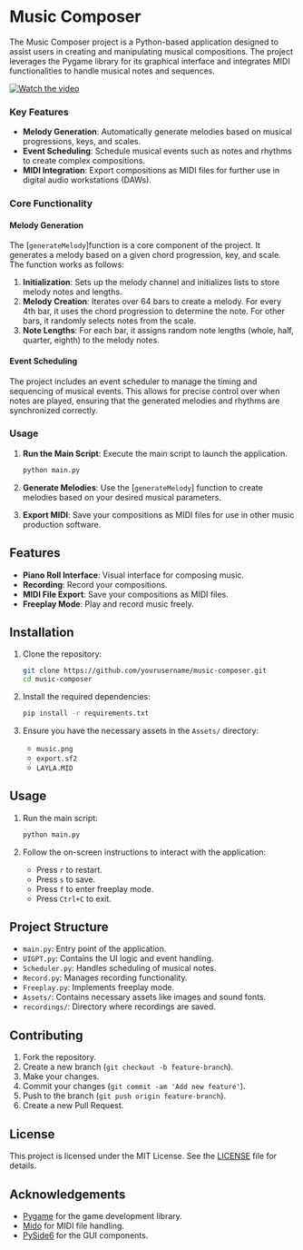 # Music Composer

The Music Composer project is a Python-based application designed to assist users in creating and manipulating musical compositions. The project leverages the Pygame library for its graphical interface and integrates MIDI functionalities to handle musical notes and sequences.

[![Watch the video](https://img.youtube.com/vi/Ue5Ymcw54Ug/hqdefault.jpg)](https://www.youtube.com/watch?v=Ue5Ymcw54Ug)

### Key Features

- **Melody Generation**: Automatically generate melodies based on musical progressions, keys, and scales.
- **Event Scheduling**: Schedule musical events such as notes and rhythms to create complex compositions.
- **MIDI Integration**: Export compositions as MIDI files for further use in digital audio workstations (DAWs).

### Core Functionality

#### Melody Generation

The [`generateMelody`]function is a core component of the project. It generates a melody based on a given chord progression, key, and scale. The function works as follows:

1. **Initialization**: Sets up the melody channel and initializes lists to store melody notes and lengths.
2. **Melody Creation**: Iterates over 64 bars to create a melody. For every 4th bar, it uses the chord progression to determine the note. For other bars, it randomly selects notes from the scale.
3. **Note Lengths**: For each bar, it assigns random note lengths (whole, half, quarter, eighth) to the melody notes.

#### Event Scheduling

The project includes an event scheduler to manage the timing and sequencing of musical events. This allows for precise control over when notes are played, ensuring that the generated melodies and rhythms are synchronized correctly.

### Usage

1. **Run the Main Script**: Execute the main script to launch the application.
    ```sh
    python main.py
    ```
2. **Generate Melodies**: Use the [`generateMelody`] function to create melodies based on your desired musical parameters.

3. **Export MIDI**: Save your compositions as MIDI files for use in other music production software.


## Features

- **Piano Roll Interface**: Visual interface for composing music.
- **Recording**: Record your compositions.
- **MIDI File Export**: Save your compositions as MIDI files.
- **Freeplay Mode**: Play and record music freely.

## Installation

1. Clone the repository:
    ```sh
    git clone https://github.com/yourusername/music-composer.git
    cd music-composer
    ```

2. Install the required dependencies:
    ```sh
    pip install -r requirements.txt
    ```

3. Ensure you have the necessary assets in the `Assets/` directory:
    - `music.png`
    - `export.sf2`
    - `LAYLA.MID`

## Usage

1. Run the main script:
    ```sh
    python main.py
    ```

2. Follow the on-screen instructions to interact with the application:
    - Press `r` to restart.
    - Press `s` to save.
    - Press `f` to enter freeplay mode.
    - Press `Ctrl+C` to exit.

## Project Structure

- `main.py`: Entry point of the application.
- `UIGPT.py`: Contains the UI logic and event handling.
- `Scheduler.py`: Handles scheduling of musical notes.
- `Record.py`: Manages recording functionality.
- `Freeplay.py`: Implements freeplay mode.
- `Assets/`: Contains necessary assets like images and sound fonts.
- `recordings/`: Directory where recordings are saved.

## Contributing

1. Fork the repository.
2. Create a new branch (`git checkout -b feature-branch`).
3. Make your changes.
4. Commit your changes (`git commit -am 'Add new feature'`).
5. Push to the branch (`git push origin feature-branch`).
6. Create a new Pull Request.

## License

This project is licensed under the MIT License. See the [LICENSE](LICENSE) file for details.

## Acknowledgements

- [Pygame](https://www.pygame.org/) for the game development library.
- [Mido](https://mido.readthedocs.io/) for MIDI file handling.
- [PySide6](https://pypi.org/project/PySide6/) for the GUI components.
